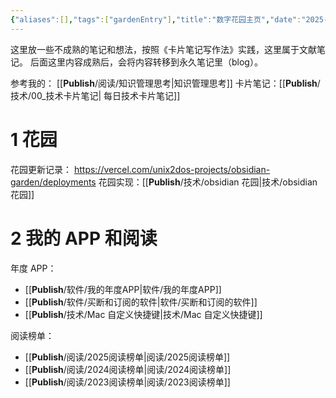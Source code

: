 ```yaml
---
{"aliases":[],"tags":["gardenEntry"],"title":"数字花园主页","date":"2025-06-06T01:40:33+08:00","date_modify":"2025-06-26T14:03:29+08:00","dg-publish":true,"dg-home":true,"permalink":"/__Publish__/数字花园主页/","dgPassFrontmatter":true,"created":"2025-06-06T01:40:33+08:00","updated":"2025-06-26T14:03:29+08:00"}
---
```


这里放一些不成熟的笔记和想法，按照《卡片笔记写作法》实践，这里属于文献笔记。
后面这里内容成熟后，会将内容转移到永久笔记里（blog）。

参考我的： [[__Publish__/阅读/知识管理思考\|知识管理思考]]
卡片笔记：[[__Publish__/技术/00_技术卡片笔记\| 每日技术卡片笔记]]

# 1 花园

花园更新记录： <https://vercel.com/unix2dos-projects/obsidian-garden/deployments>
花园实现：[[__Publish__/技术/obsidian 花园\|技术/obsidian 花园]]

# 2 我的 APP 和阅读

年度 APP：
-  [[__Publish__/软件/我的年度APP\|软件/我的年度APP]]
-  [[__Publish__/软件/买断和订阅的软件\|软件/买断和订阅的软件]]
- [[__Publish__/技术/Mac 自定义快捷键\|技术/Mac 自定义快捷键]]

阅读榜单：
-  [[__Publish__/阅读/2025阅读榜单\|阅读/2025阅读榜单]]
-  [[__Publish__/阅读/2024阅读榜单\|阅读/2024阅读榜单]]
-  [[__Publish__/阅读/2023阅读榜单\|阅读/2023阅读榜单]]
